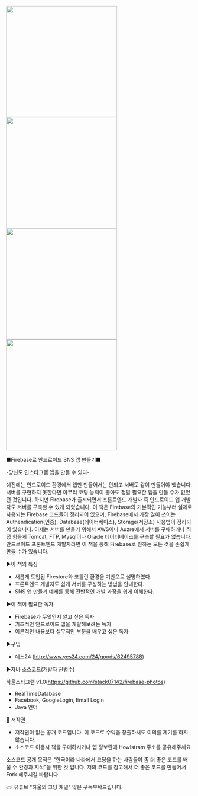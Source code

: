 <img src=https://github.com/you6878/howlstagram/blob/master/images/intro.png width="300"> <img src=https://github.com/you6878/howlstagram/blob/master/images/main.png width="300"> <img src=https://github.com/you6878/howlstagram/blob/master/images/userpage.png width="300"> <img src=https://github.com/you6878/howlstagram/blob/master/images/detailpage.png width="300">


■Firebase로 안드로이드 SNS 앱 만들기■

-당신도 인스타그램 앱을 만들 수 있다-

예전에는 안드로이드 환경에서 앱만 만들어서는 안되고 서버도 같이 만들어야 했습니다. 서버를 구현하지 못한다면 아무리 코딩 능력이 좋아도 정말 필요한 앱을 만들 수가 없었던 것입니다. 하지만 Firebase가 출시되면서 프론트엔드 개발자 즉 안드로이드 앱 개발자도 서버를 구축할 수 있게 되었습니다.
이 책은 Firebase의 기본적인 기능부터 실제로 사용되는 Firebase 코드들이 정리되어 있으며, Firebase에서 가장 많이 쓰이는 Authendication(인증), Database(데이터베이스), Storage(저장소) 사용법이 정리되어 있습니다.
이제는 서버를 만들기 위해서 AWS이나 Auzre에서 서버를 구매하거나 직접 힘들게 Tomcat, FTP, Mysql이나 Oracle 데이터베이스를 구축할 필요가 없습니다. 안드로이드 프론트엔드 개발자라면 이 책을 통해 Firebase로 원하는 모든 것을 손쉽게 만들 수가 있습니다.

▶이 책의 특징
- 새롭게 도입된 Firestore와 코틀린 환경을 기반으로 설명하였다. 
- 프론트엔드 개발자도 쉽게 서버를 구성하는 방법을 안내한다. 
- SNS 앱 만들기 예제를 통해 전반적인 개발 과정을 쉽게 이해한다.

▶이 책이 필요한 독자
- Firebase가 무엇인지 알고 싶은 독자 
- 기초적인 안드로이드 앱을 개발해보려는 독자 
- 이론적인 내용보다 실무적인 부분을 배우고 싶은 독자

▶구입
- 예스24 (http://www.yes24.com/24/goods/62495788)

▶자바 소스코드(개발자 권병수)

하울스타그램 v1.0(https://github.com/stack07142/firebase-photos)
 - RealTimeDatabase
 - Facebook, GoogleLogin, Email Login
 - Java 언어
 
📖 저작권

 - 저작권이 없는 공개 코드입니다. 이 코드로 수익을 창출하셔도 이의를 제기를 하지 않습니다. 
 - 소스코드 이용시 책을 구매하시거나 앱 정보란에 Howlstram 주소를 공유해주세요
 
 
소스코드 공개 목적은 "한국이라 나라에서 코딩을 하는 사람들이 좀 더 좋은 코드를 배울 수 환경과 지식"을 위한 것 입니다.
저의 코드를 참고해서 더 좋은 코드를 만들어서 Fork 해주시길 바랍니다.

👉 유튜브 "하울의 코딩 채널" 많은 구독부탁드립니다.
 
 
